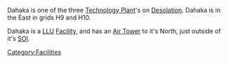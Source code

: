 Dahaka is one of the three [Technology
Plant](Technology_Plant.md)'s on
[Desolation](Oshur.md#Desolation). Dahaka is in the East in
grids H9 and H10.

Dahaka is a [LLU](Lattice_Logic_Unit.md) [Facility](Facilities.md), and
has an [Air Tower](Air_tower.md) to it's North, just outside of
it's [SOI](Sphere_of_Influence.md).

[Category:Facilities](Category:Facilities.md)
